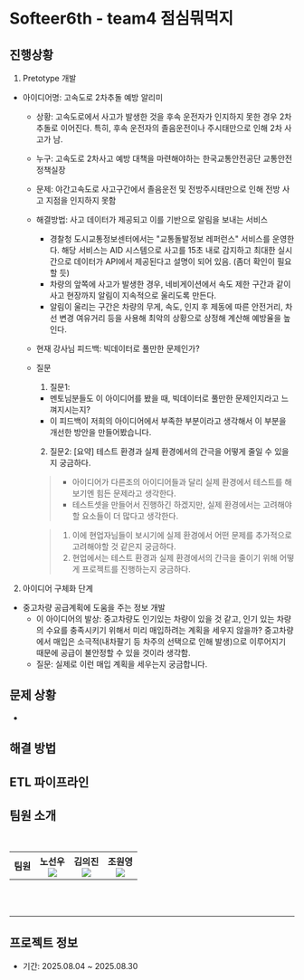 # Softeer6th - team4 점심뭐먹지 
  
## 진행상황
1. Pretotype 개발
  - 아이디어명: 고속도로 2차추돌 예방 알리미
    - 상황: 고속도로에서 사고가 발생한 것을 후속 운전자가 인지하지 못한 경우 2차 추돌로 이어진다. 특히, 후속 운전자의 졸음운전이나 주시태만으로 인해 2차 사고가 남.

    - 누구: 고속도로 2차사고 예방 대책을 마련해야하는 한국교통안전공단 교통안전정책실장

    - 문제: 야간고속도로 사고구간에서 졸음운전 및 전방주시태만으로 인해 전방 사고 지점을 인지하지 못함

    - 해결방법: 사고 데이터가 제공되고 이를 기반으로 알림을 보내는 서비스
      - 경찰청 도시교통정보센터에서는 "교통돌발정보 레퍼런스" 서비스를 운영한다. 해당 서비스는 AID 시스템으로 사고를 15초 내로 감지하고 최대한 실시간으로 데이터가 API에서 제공된다고 설명이 되어 있음. (좀더 확인이 필요할 듯)
      - 차량의 앞쪽에 사고가 발생한 경우, 네비게이션에서 속도 제한 구간과 같이 사고 현장까지 알림이 지속적으로 울리도록 만든다.
      - 알림이 울리는 구간은 차량의 무게, 속도, 인지 후 제동에 따른 안전거리, 차선 변경 여유거리 등을 사용해 최악의 상황으로 상정해 계산해 예방율을 높인다.

    - 현재 강사님 피드백: 빅데이터로 풀만한 문제인가?

    - 질문
      1. 질문1: 
        - 멘토님분들도 이 아이디어를 봤을 때, 빅데이터로 풀만한 문제인지라고 느껴지시는지?
        - 이 피드백이 저희의 아이디어에서 부족한 부분이라고 생각해서 이 부분을 개선한 방안을 만들어봤습니다.
        > 

      2. 질문2: [요약] 테스트 환경과 실제 환경에서의 간극을 어떻게 줄일 수 있을지 궁금하다.
        > - 아이디어가 다른조의 아이디어들과 달리 실제 환경에서 테스트를 해보기엔 힘든 문제라고 생각한다.
        > - 테스트셋을 만들어서 진행하긴 하겠지만, 실제 환경에서는 고려해야할 요소들이 더 많다고 생각한다.
        
        > 1. 이에 현업자님들이 보시기에 실제 환경에서 어떤 문제를 추가적으로 고려해야할 것 같은지 궁금하다.
        > 2. 현업에서는 테스트 환경과 실제 환경에서의 간극을 줄이기 위해 어떻게 프로젝트를 진행하는지 궁금하다.

2. 아이디어 구체화 단계
  - 중고차량 공급계획에 도움을 주는 정보 개발
    - 이 아이디어의 발상: 중고차량도 인기있는 차량이 있을 것 같고, 인기 있는 차량의 수요를 충족시키기 위해서 미리 매입하려는 계획을 세우지 않을까? 중고차량에서 매입은 소극적(내차팔기 등 차주의 선택으로 인해 발생)으로 이루어지기 때문에 공급이 불안정할 수 있을 것이라 생각함.
    - 질문: 실제로 이런 매입 계획을 세우는지 궁금합니다.

## 문제 상황  
- 

## 해결 방법  

## ETL 파이프라인


## 팀원 소개

<br/>

<div align="center">
<table>
<th>팀원</th>
    <th> 노선우 <a href=""><br/><img src="https://img.shields.io/badge/Github-181717?style=flat-square&logo=Github&logoColor=white"/><a></th>
	  <th> 김의진 <a href=""><br/><img src="https://img.shields.io/badge/Github-181717?style=flat-square&logo=Github&logoColor=white"/></a></th>
    <th> 조원영 <a href=""><br/><img src="https://img.shields.io/badge/Github-181717?style=flat-square&logo=Github&logoColor=white"/></a></th>
  </table>
</div>
<br />
<br />


---

## 프로젝트 정보

- 기간: 2025.08.04 ~ 2025.08.30  
